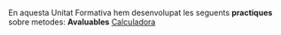En aquesta Unitat Formativa hem desenvolupat les seguents **practiques** sobre metodes:
**Avaluables**
[Calculadora](https://github.com/MarcMengual/Porfoli/blob/main/Moduls/M03/UF2/Exercicis_Avaluables/Ex1Calculadora.java)
